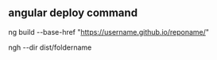 ## angular deploy command

ng build --base-href "https://username.github.io/reponame/"

ngh --dir dist/foldername